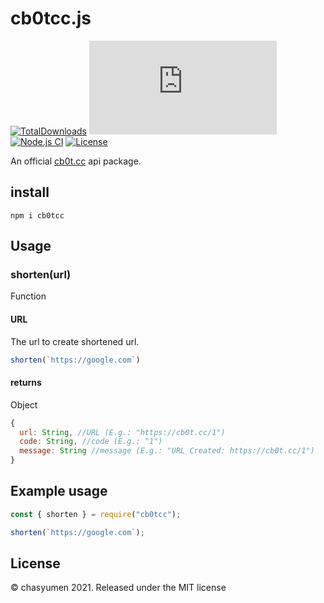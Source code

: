 # cb0tcc.js

[![TotalDownloads](https://img.shields.io/npm/dt/cb0tcc)](https://npmjs.com/package/cb0tcc) [![GitHub commit activity m](https://img.shields.io/github/commit-activity/m/chasyumen/cb0tcc.js)](https://github.com/chasyumen/cb0tcc.js) [![Node.js CI](https://github.com/chasyumen/cb0tcc.js/actions/workflows/node.js.yml/badge.svg)](https://github.com/chasyumen/cb0tcc.js/actions/workflows/node.js.yml) [![License](https://img.shields.io/npm/l/cb0tcc)](https://github.com/chasyumen/cb0tcc.js/blob/main/LICENSE)

An official [cb0t.cc](https://cbot.cc/) api package.

## install

```
npm i cb0tcc
```

## Usage

### shorten(url)

Function

#### URL

The url to create shortened url.

```js
shorten(`https://google.com`)
```

#### returns

Object

```js
{
  url: String, //URL (E.g.: "https://cb0t.cc/1")
  code: String, //code (E.g.: "1")
  message: String //message (E.g.: "URL Created: https://cb0t.cc/1")
}
```

## Example usage

```js
const { shorten } = require("cb0tcc");

shorten(`https://google.com`);
```


## License
© chasyumen 2021. Released under the MIT license


